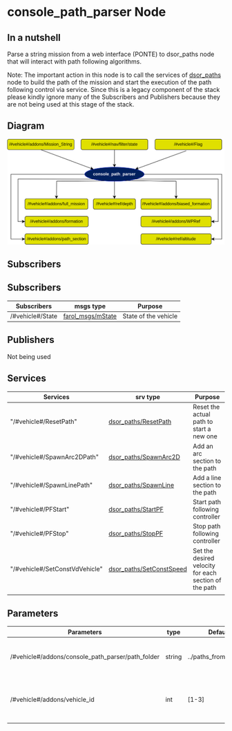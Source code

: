 # console_path_parser Node

## In a nutshell
Parse a string mission from a web interface (PONTE) to dsor_paths node that will interact with path following algorithms. 

Note: The important action in this node is to call the services of [dsor_paths](https://dsor-isr.github.io/farol/dsor_paths/dsor_paths/) node to build the path of the mission and start the execution of the path following control via service. Since this is a legacy component of the stack please kindly ignore many of the Subscribers and Publishers because they are not being used at this stage of the stack.

## Diagram
![console_path_parser Diagram](img/console_path_parser.png)

## Subscribers
## Subscribers
| Subscribers           | msgs type                                                                        | Purpose                      |
| -----------           | --------------                                                                   | ---------                    |
| /#vehicle#/State      | [farol_msgs/mState](https://dsor-isr.github.io/farol/farol-ros-messages/mState/) | State of the vehicle         |

## Publishers
Not being used

## Services

| Services                       | srv type                     | Purpose                                               |
| --------                       | --------                     | -------                                               |
| "/#vehicle#/ResetPath"         | [dsor_paths/ResetPath]()     | Reset the actual path to start a new one              |
| "/#vehicle#/SpawnArc2DPath"    | [dsor_paths/SpawnArc2D]()    | Add an arc section to the path                        |
| "/#vehicle#/SpawnLinePath"     | [dsor_paths/SpawnLine]()     | Add a line section to the path                        |
| "/#vehicle#/PFStart"           | [dsor_paths/StartPF]()       | Start path following controller                       |
| "/#vehicle#/PFStop"            | [dsor_paths/StopPF]()        | Stop path following controller                        |
| "/#vehicle#/SetConstVdVehicle" | [dsor_paths/SetConstSpeed]() | Set the desired velocity for each section of the path |
|                                |                              |                                                       |
## Parameters
| Parameters                                        | type   | Default               | Purpose                                                   |
| ----------                                        | ----   | -------               | -------                                                   |
| /#vehicle#/addons/console_path_parser/path_folder | string | ../paths_from_console | Store the path received from http_server                  |
| /#vehicle#/addons/vehicle_id                      | int    | [1-3]                 | IDs of the medusas: 1 - mred, 2 - mblack, 3 - mvector     |


